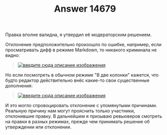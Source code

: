 ﻿---
title: "Answer 14679"
se.owner.user_id: 176217
se.owner.display_name: "αλεχολυτ"
se.owner.link: "https://ru.meta.stackoverflow.com/users/176217/%ce%b1%ce%bb%ce%b5%cf%87%ce%bf%ce%bb%cf%85%cf%84"
se.answer_id: 14679
se.question_id: 14678
se.post_type: answer
se.is_accepted: False
---
<p>Правка вполне валидна, я утвердил её модераторским решением.</p>
<p>Отклонение предположительно произошло по ошибке, например, если просматривать дифф в режиме Markdown, то никакого криминала не видно:</p>
<blockquote>
<p><a href="https://i.sstatic.net/vD3LDbo7.png" rel="nofollow noreferrer"><img src="https://i.sstatic.net/vD3LDbo7.png" alt="введите сюда описание изображения" /></a></p>
</blockquote>
<p>Но если посмотреть в обычном режиме &quot;В две колонки&quot; кажется, что будто редактор действительно внёс какие-то свои существенные дополнения:</p>
<blockquote>
<p><a href="https://i.sstatic.net/JmOvNg2C.png" rel="nofollow noreferrer"><img src="https://i.sstatic.net/JmOvNg2C.png" alt="введите сюда описание изображения" /></a></p>
</blockquote>
<p>И это могло спровоцировать отклонение с упомянутыми причинами. Реальную причину нам могут прояснить только участники, отклонившие правку. В дальнейшем я призываю ревьюверов смотреть на правки в разных режимах, прежде чем принимать решение об утверждении или отклонении.</p>
